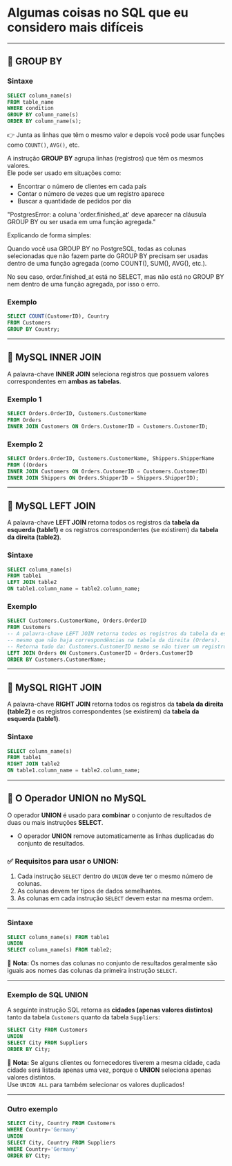 # Algumas coisas no SQL que eu considero mais difíceis

---

## 📌 GROUP BY

### Sintaxe
```sql
SELECT column_name(s)
FROM table_name
WHERE condition
GROUP BY column_name(s)
ORDER BY column_name(s);
```

👉 Junta as linhas que têm o mesmo valor e depois você pode usar funções como `COUNT()`, `AVG()`, etc.  

A instrução **GROUP BY** agrupa linhas (registros) que têm os mesmos valores.  
Ele pode ser usado em situações como:  
- Encontrar o número de clientes em cada país  
- Contar o número de vezes que um registro aparece  
- Buscar a quantidade de pedidos por dia  

"PostgresError: a coluna 'order.finished_at' deve aparecer na cláusula GROUP BY ou ser usada em uma função agregada."

Explicando de forma simples:

Quando você usa GROUP BY no PostgreSQL, todas as colunas selecionadas que não fazem parte do GROUP BY precisam ser usadas dentro de uma função agregada (como COUNT(), SUM(), AVG(), etc.).

No seu caso, order.finished_at está no SELECT, mas não está no GROUP BY nem dentro de uma função agregada, por isso o erro.

### Exemplo
```sql
SELECT COUNT(CustomerID), Country
FROM Customers
GROUP BY Country;
```

---

## 📌 MySQL INNER JOIN

A palavra-chave **INNER JOIN** seleciona registros que possuem valores correspondentes em **ambas as tabelas**.

### Exemplo 1
```sql
SELECT Orders.OrderID, Customers.CustomerName
FROM Orders
INNER JOIN Customers ON Orders.CustomerID = Customers.CustomerID;
```

### Exemplo 2
```sql
SELECT Orders.OrderID, Customers.CustomerName, Shippers.ShipperName
FROM ((Orders
INNER JOIN Customers ON Orders.CustomerID = Customers.CustomerID)
INNER JOIN Shippers ON Orders.ShipperID = Shippers.ShipperID);
```

---

## 📌 MySQL LEFT JOIN

A palavra-chave **LEFT JOIN** retorna todos os registros da **tabela da esquerda (table1)** e os registros correspondentes (se existirem) da **tabela da direita (table2)**.

### Sintaxe
```sql
SELECT column_name(s)
FROM table1
LEFT JOIN table2
ON table1.column_name = table2.column_name;
```

### Exemplo
```sql
SELECT Customers.CustomerName, Orders.OrderID
FROM Customers
-- A palavra-chave LEFT JOIN retorna todos os registros da tabela da esquerda (Customers),
-- mesmo que não haja correspondências na tabela da direita (Orders).
-- Retorna tudo da: Customers.CustomerID mesmo se não tiver um registro correspondente aqui: Orders.CustomerID
LEFT JOIN Orders ON Customers.CustomerID = Orders.CustomerID
ORDER BY Customers.CustomerName;
```

---

## 📌 MySQL RIGHT JOIN

A palavra-chave **RIGHT JOIN** retorna todos os registros da **tabela da direita (table2)** e os registros correspondentes (se existirem) da **tabela da esquerda (table1)**.

### Sintaxe
```sql
SELECT column_name(s)
FROM table1
RIGHT JOIN table2
ON table1.column_name = table2.column_name;
```

---

## 📌 O Operador UNION no MySQL

O operador **UNION** é usado para **combinar** o conjunto de resultados de duas ou mais instruções **SELECT**.  

- O operador **UNION** remove automaticamente as linhas duplicadas do conjunto de resultados.  

### ✅ Requisitos para usar o UNION:
1. Cada instrução `SELECT` dentro do `UNION` deve ter o mesmo número de colunas.  
2. As colunas devem ter tipos de dados semelhantes.  
3. As colunas em cada instrução `SELECT` devem estar na mesma ordem.  

---

### Sintaxe
```sql
SELECT column_name(s) FROM table1
UNION
SELECT column_name(s) FROM table2;
```

📌 **Nota:** Os nomes das colunas no conjunto de resultados geralmente são iguais aos nomes das colunas da primeira instrução `SELECT`.

---

### Exemplo de SQL UNION
A seguinte instrução SQL retorna as **cidades (apenas valores distintos)** tanto da tabela `Customers` quanto da tabela `Suppliers`:

```sql
SELECT City FROM Customers
UNION
SELECT City FROM Suppliers
ORDER BY City;
```

📌 **Nota:** Se alguns clientes ou fornecedores tiverem a mesma cidade, cada cidade será listada apenas uma vez, porque o **UNION** seleciona apenas valores distintos.  
Use `UNION ALL` para também selecionar os valores duplicados!

---

### Outro exemplo
```sql
SELECT City, Country FROM Customers
WHERE Country='Germany'
UNION
SELECT City, Country FROM Suppliers
WHERE Country='Germany'
ORDER BY City;
```
